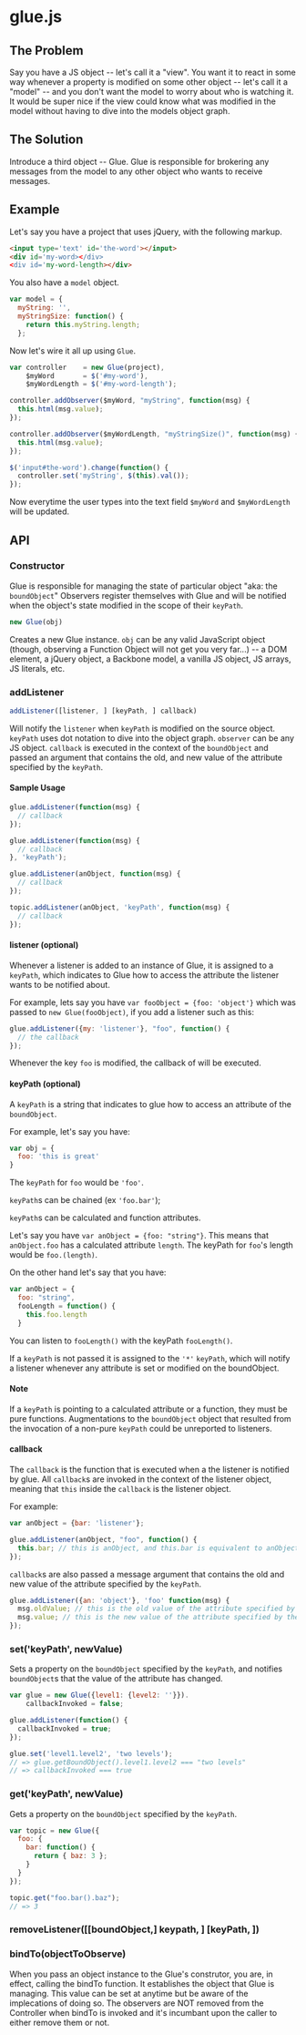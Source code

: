 # glue.js

## The Problem

Say you have a JS object -- let's call it a "view". You want it to react in 
some way whenever a property is modified on some other object -- let's call it 
a "model" -- and you don't want the model to worry about who is watching it. It 
would be super nice if the view could know what was modified in the model 
without having to dive into the models object graph.


## The Solution

Introduce a third object -- Glue. Glue is responsible for 
brokering any messages from the model to any other object who wants to receive 
messages.


## Example
Let's say you have a project that uses jQuery, with the following markup.

```html
<input type='text' id='the-word'></input>
<div id='my-word></div>
<div id='my-word-length></div>
```

You also have a `model` object.

```javascript
var model = {
  myString: '',
  myStringSize: function() {
    return this.myString.length;
  };
```
Now let's wire it all up using `Glue`.

```javascript
var controller    = new Glue(project),
    $myWord       = $('#my-word'),
    $myWordLength = $('#my-word-length');

controller.addObserver($myWord, "myString", function(msg) {
  this.html(msg.value);
});

controller.addObserver($myWordLength, "myStringSize()", function(msg) {
  this.html(msg.value);
});

$('input#the-word').change(function() {
  controller.set('myString', $(this).val());
});
```

Now everytime the user types into the text field `$myWord` and `$myWordLength` will be
updated.

## API

### Constructor
Glue is responsible for managing the state of particular object "aka: the `boundObject`"
Observers register themselves with Glue and will be notified when the object's state 
modified in the scope of their `keyPath`.

```javascript
new Glue(obj)
```

Creates a new Glue instance. `obj` can be any valid JavaScript object (though, observing a 
Function Object will not get you very far...) -- a DOM element, a jQuery object, a Backbone 
model, a vanilla JS object, JS arrays, JS literals, etc.

### addListener
```javascript
addListener([listener, ] [keyPath, ] callback)
```

Will notify the `listener` when `keyPath` is modified on the source object. `keyPath` uses 
dot notation to dive into the object graph. `observer` can be any JS object. `callback` 
is executed in the context of the `boundObject` and passed an argument that contains 
the old, and new value of the attribute specified by the `keyPath`.

#### Sample Usage

```javascript
glue.addListener(function(msg) {
  // callback
});

glue.addListener(function(msg) {
  // callback
}, 'keyPath');

glue.addListener(anObject, function(msg) {
  // callback
});

topic.addListener(anObject, 'keyPath', function(msg) {
  // callback
});
```

#### listener (optional)
Whenever a listener is added to an instance of Glue, it is assigned to a `keyPath`, which 
indicates to Glue how to access the attribute the listener wants to be notified 
about.

For example, lets say you have `var fooObject = {foo: 'object'}` which was passed to
`new Glue(fooObject)`, if you add a listener such as this:

```javascript
glue.addListener({my: 'listener'}, "foo", function() {
  // the callback
});
```

Whenever the key `foo` is modified, the callback of will be executed.

#### keyPath (optional)
A `keyPath` is a string that indicates to glue how to access an attribute of the `boundObject`.

For example, let's say you have:
```javascript
var obj = {
  foo: 'this is great'
}
```
The `keyPath` for `foo` would be `'foo'`.

`keyPath`s can be chained (ex `'foo.bar'`);

`keyPath`s can be calculated and function attributes.

Let's say you have `var anObject = {foo: "string"}`. This means that `anObject.foo` has a 
calculated attribute `length`. The keyPath for `foo`'s length would be `foo.(length)`.

On the other hand let's say that you have:

```javascript
var anObject = {
  foo: "string",
  fooLength = function() {
    this.foo.length
  }
```
You can listen to `fooLength()` with the keyPath `fooLength()`.

If a `keyPath` is not passed it is assigned to the `'*'`
`keyPath`, which will notify a listener whenever any attribute is set or modified on the
boundObject.

#### Note
If a `keyPath` is pointing to a calculated attribute or a function, they must be pure 
functions. Augmentations to the `boundObject` object that resulted from the invocation of
a non-pure `keyPath` could be unreported to listeners.

#### callback
The `callback` is the function that is executed when a the listener is notified by glue.
All `callback`s are invoked in the context of the listener object, meaning that `this` 
inside the `callback` is the listener object.

For example:

```javascript
var anObject = {bar: 'listener'};

glue.addListener(anObject, "foo", function() {
  this.bar; // this is anObject, and this.bar is equivalent to anObject.bar
});
```

`callback`s are also passed a message argument that contains the old and new value of 
the attribute specified by the `keyPath`.

```javascript
glue.addListener({an: 'object'}, 'foo' function(msg) {
  msg.oldValue; // this is the old value of the attribute specified by the keyPath on the boundObject
  msg.value; // this is the new value of the attribute specified by the keyPath on the boundObject
});
```

### set('keyPath', newValue)
Sets a property on the `boundObject` specified by the `keyPath`, and notifies `boundObject`s that
the value of the attribute has changed.

```javascript
var glue = new Glue({level1: {level2: ''}}).
    callbackInvoked = false;

glue.addListener(function() {
  callbackInvoked = true;
});

glue.set('level1.level2', 'two levels');
// => glue.getBoundObject().level1.level2 === "two levels"
// => callbackInvoked === true
```

### get('keyPath', newValue)
Gets a property on the `boundObject` specified by the `keyPath`.

```javascript
var topic = new Glue({
  foo: {
    bar: function() {
      return { baz: 3 };
    }
  }
});

topic.get("foo.bar().baz");
// => 3
```

### removeListener([[boundObject,] keypath, ] [keyPath, ])



### bindTo(objectToObserve)

When you pass an object instance to the Glue's construtor, you are, in effect, calling
the bindTo function. It establishes the object that Glue is managing. This value 
can be set at anytime but be aware of the implecations of doing so. The observers are NOT 
removed from the Controller when bindTo is invoked and it's incumbant upon the caller to 
either remove them or not.
